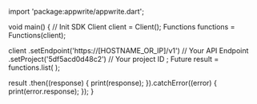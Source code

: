 import 'package:appwrite/appwrite.dart';

void main() { // Init SDK
  Client client = Client();
  Functions functions = Functions(client);

  client
    .setEndpoint('https://[HOSTNAME_OR_IP]/v1') // Your API Endpoint
    .setProject('5df5acd0d48c2') // Your project ID
  ;
  Future result = functions.list(
  );

  result
    .then((response) {
      print(response);
    }).catchError((error) {
      print(error.response);
  });
}
